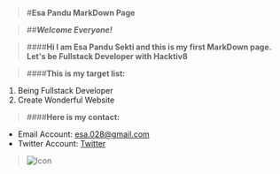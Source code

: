 >#**Esa Pandu MarkDown Page**

>##**_Welcome Everyone!_**

>####**Hi I am Esa Pandu Sekti and this is my first MarkDown page. Let's be Fullstack Developer with Hacktiv8**

>####**This is my target list:**
1. Being Fullstack Developer
2. Create Wonderful Website

>####**Here is my contact:**
* Email Account: <esa.028@gmail.com>
* Twitter Account: [Twitter](https://twitter.com/panduesaa)

>![Icon](http://www.pngall.com/wp-content/uploads/2016/06/Smiling-Face-with-Sunglasses-Cool-Emoji-PNG.png)
